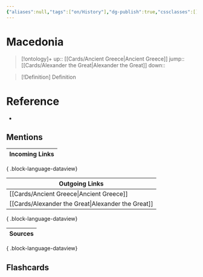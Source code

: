 ```yaml
---
{"aliases":null,"tags":["on/History"],"dg-publish":true,"cssclasses":[],"permalink":"/cards/macedonia/","dgPassFrontmatter":true}
---
```


# Macedonia

> [!ontology]+
> up:: [[Cards/Ancient Greece\|Ancient Greece]]
> jump:: [[Cards/Alexander the Great\|Alexander the Great]]
> down:: 

> [!Definition] Definition

# Reference

- 

## Mentions

| Incoming Links |
| -------------- |

{ .block-language-dataview}

| Outgoing Links                                        |
| ----------------------------------------------------- |
| [[Cards/Ancient Greece\|Ancient Greece]]           |
| [[Cards/Alexander the Great\|Alexander the Great]] |

{ .block-language-dataview}

| Sources |
| ------- |

{ .block-language-dataview}

## Flashcards